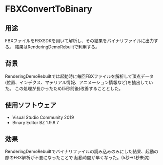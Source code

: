 # FBXConvertToBinary

## 用途
FBXファイルをFBXSDKを用いて解析し、その結果をバイナリファイルに出力する。
結果はRenderingDemoRebuiltで利用する。

## 背景
RenderingDemoRebuiltでは起動時に毎回FBXファイルを解析して頂点データ(位置、インデクス、マテリアル情報、アニメーション情報など)を抽出していた。
この処理が長かったため(5秒前後)改善することとした。

## 使用ソフトウェア
- Visual Studio Community 2019
- Binary Editor BZ 1.9.8.7

## 効果
RenderingDemoRebuiltでバイナリファイルの読み込みのみにした結果、起動の際のFBX解析が不要になったことで
起動時間が早くなった。(5秒→1秒未満)
